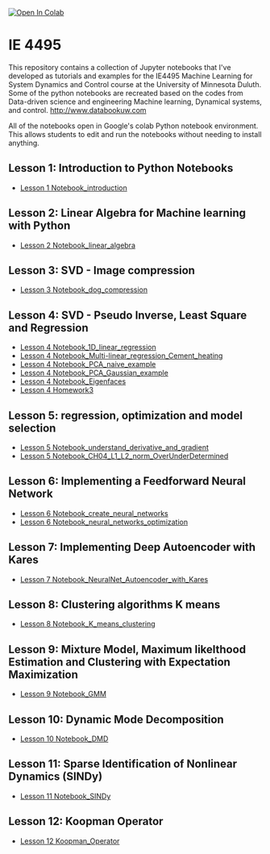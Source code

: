 [![Open In Colab](https://colab.research.google.com/assets/colab-badge.svg)](https://colab.research.google.com/github/yongzhiqu/IE_4495/blob/master/)

# IE 4495
This repository contains a collection of Jupyter notebooks that I've developed as tutorials and examples for the IE4495 Machine Learning for System Dynamics and Control course at the University of Minnesota Duluth. Some of the python notebooks are recreated based on the codes from Data-driven science and engineering Machine learning, Dynamical systems, and control. 
http://www.databookuw.com

All of the notebooks open in Google's colab Python notebook environment. This allows students to edit and run the notebooks without needing to install anything.

## Lesson 1: Introduction to Python Notebooks
* [Lesson 1 Notebook_introduction](https://colab.research.google.com/github/yongzhiqu/IE_4495/blob/master/python_notebook_tutorial.ipynb)


## Lesson 2: Linear Algebra for Machine learning with Python
* [Lesson 2 Notebook_linear_algebra](https://colab.research.google.com/github/yongzhiqu/IE_4495/blob/master//python_linear_algebra.ipynb)


## Lesson 3: SVD - Image compression 
* [Lesson 3 Notebook_dog_compression](https://colab.research.google.com/github/yongzhiqu/IE_4495/blob/master//CH01_SEC02.ipynb)


## Lesson 4: SVD - Pseudo Inverse, Least Square and Regression
* [Lesson 4 Notebook_1D_linear_regression](https://colab.research.google.com/github/yongzhiqu/IE_4495/blob/master//CH01_SEC04_1_Linear.ipynb)
* [Lesson 4 Notebook_Multi-linear_regression_Cement_heating](https://colab.research.google.com/github/yongzhiqu/IE_4495/blob/master//CH01_SEC04_2_Cement.ipynb)
* [Lesson 4 Notebook_PCA_naive_example](https://colab.research.google.com/github/yongzhiqu/IE_4495/blob/master//PCA_naive_example.ipynb)
* [Lesson 4 Notebook_PCA_Gaussian_example](https://colab.research.google.com/github/yongzhiqu/IE_4495/blob/master//CH01_SEC05_1_PCAGaussian.ipynb)
* [Lesson 4 Notebook_Eigenfaces](https://colab.research.google.com/github/yongzhiqu/IE_4495/blob/master//CH01_SEC06.ipynb)
* [Lesson 4 Homework3](https://colab.research.google.com/github/yongzhiqu/IE_4495/blob/master//IE4495_HW_3_solution.ipynb)

## Lesson 5: regression, optimization and model selection
* [Lesson 5 Notebook_understand_derivative_and_gradient](https://colab.research.google.com/github/yongzhiqu/IE_4495/blob/master//Derivative_gradient.ipynb)
* [Lesson 5 Notebook_CH04_L1_L2_norm_OverUnderDetermined](https://colab.research.google.com/github/yongzhiqu/IE_4495/blob/master//CH04_SEC03_1_OverUnderDetermined.ipynb)


## Lesson 6: Implementing a Feedforward Neural Network
* [Lesson 6 Notebook_create_neural_networks](https://colab.research.google.com/github/yongzhiqu/IE_4495/blob/master//NeuralNets_part_1.ipynb)
* [Lesson 6 Notebook_neural_networks_optimization](https://colab.research.google.com/github/yongzhiqu/IE_4495/blob/master//NeuralNets_2.ipynb)

## Lesson 7: Implementing Deep Autoencoder with Kares
* [Lesson 7 Notebook_NeuralNet_Autoencoder_with_Kares](https://colab.research.google.com/github/yongzhiqu/IE_4495/blob/master//neuralNet_MNIST.ipynb)

## Lesson 8: Clustering algorithms K means
* [Lesson 8 Notebook_K_means_clustering](https://colab.research.google.com/github/yongzhiqu/IE_4495/blob/master//CH05_SEC03_1_Kmeans.ipynb)

## Lesson 9: Mixture Model, Maximum likelthood Estimation and Clustering with Expectation Maximization
* [Lesson 9 Notebook_GMM](https://colab.research.google.com/github/yongzhiqu/IE_4495/blob/master//CH05_SEC05_1_GaussianMixtureModels.ipynb)

## Lesson 10: Dynamic Mode Decomposition
* [Lesson 10 Notebook_DMD](https://colab.research.google.com/github/yongzhiqu/IE_4495/blob/master//CH07_SEC02_DMD_Cylinder.ipynb)

## Lesson 11: Sparse Identification of Nonlinear Dynamics (SINDy)
* [Lesson 11 Notebook_SINDy](https://colab.research.google.com/github/yongzhiqu/IE_4495/blob/master//CH07_SEC03_SINDY_Lorenz.ipynb)
## Lesson 12: Koopman Operator
* [Lesson 12 Koopman_Operator](https://colab.research.google.com/github/yongzhiqu/IE_4495/blob/master//CH07_SEC04_Koopman.ipynb)
